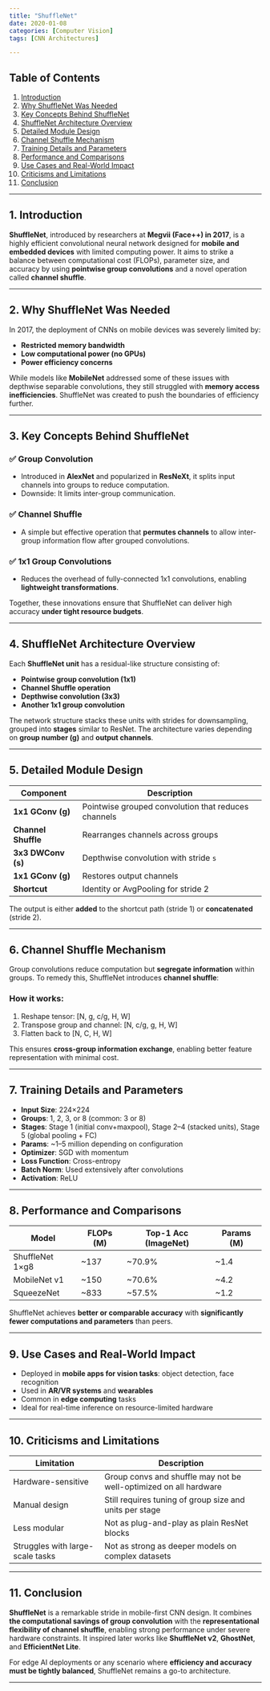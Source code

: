 ```yaml
---
title: "ShuffleNet"
date: 2020-01-08
categories: [Computer Vision]
tags: [CNN Architectures]

---
```


## Table of Contents

1. [Introduction](#1-introduction)
2. [Why ShuffleNet Was Needed](#2-why-shufflenet-was-needed)
3. [Key Concepts Behind ShuffleNet](#3-key-concepts-behind-shufflenet)
4. [ShuffleNet Architecture Overview](#4-shufflenet-architecture-overview)
5. [Detailed Module Design](#5-detailed-module-design)
6. [Channel Shuffle Mechanism](#6-channel-shuffle-mechanism)
7. [Training Details and Parameters](#7-training-details-and-parameters)
8. [Performance and Comparisons](#8-performance-and-comparisons)
9. [Use Cases and Real-World Impact](#9-use-cases-and-real-world-impact)
10. [Criticisms and Limitations](#10-criticisms-and-limitations)
11. [Conclusion](#11-conclusion)

---

## 1. Introduction

**ShuffleNet**, introduced by researchers at **Megvii (Face++) in 2017**, is a highly efficient convolutional neural network designed for **mobile and embedded devices** with limited computing power. It aims to strike a balance between computational cost (FLOPs), parameter size, and accuracy by using **pointwise group convolutions** and a novel operation called **channel shuffle**.

---

## 2. Why ShuffleNet Was Needed

In 2017, the deployment of CNNs on mobile devices was severely limited by:

* **Restricted memory bandwidth**
* **Low computational power (no GPUs)**
* **Power efficiency concerns**

While models like **MobileNet** addressed some of these issues with depthwise separable convolutions, they still struggled with **memory access inefficiencies**. ShuffleNet was created to push the boundaries of efficiency further.

---

## 3. Key Concepts Behind ShuffleNet

### ✅ Group Convolution

* Introduced in **AlexNet** and popularized in **ResNeXt**, it splits input channels into groups to reduce computation.
* Downside: It limits inter-group communication.

### ✅ Channel Shuffle

* A simple but effective operation that **permutes channels** to allow inter-group information flow after grouped convolutions.

### ✅ 1x1 Group Convolutions

* Reduces the overhead of fully-connected 1x1 convolutions, enabling **lightweight transformations**.

Together, these innovations ensure that ShuffleNet can deliver high accuracy **under tight resource budgets**.

---

## 4. ShuffleNet Architecture Overview

Each **ShuffleNet unit** has a residual-like structure consisting of:

* **Pointwise group convolution (1x1)**
* **Channel Shuffle operation**
* **Depthwise convolution (3x3)**
* **Another 1x1 group convolution**

The network structure stacks these units with strides for downsampling, grouped into **stages** similar to ResNet. The architecture varies depending on **group number (g)** and **output channels**.

---

## 5. Detailed Module Design

| Component           | Description                                         |
| ------------------- | --------------------------------------------------- |
| **1x1 GConv (g)**   | Pointwise grouped convolution that reduces channels |
| **Channel Shuffle** | Rearranges channels across groups                   |
| **3x3 DWConv (s)**  | Depthwise convolution with stride `s`               |
| **1x1 GConv (g)**   | Restores output channels                            |
| **Shortcut**        | Identity or AvgPooling for stride 2                 |

The output is either **added** to the shortcut path (stride 1) or **concatenated** (stride 2).

---

## 6. Channel Shuffle Mechanism

Group convolutions reduce computation but **segregate information** within groups. To remedy this, ShuffleNet introduces **channel shuffle**:

### How it works:

1. Reshape tensor: \[N, g, c/g, H, W]
2. Transpose group and channel: \[N, c/g, g, H, W]
3. Flatten back to \[N, C, H, W]

This ensures **cross-group information exchange**, enabling better feature representation with minimal cost.

---

## 7. Training Details and Parameters

* **Input Size**: 224×224
* **Groups**: 1, 2, 3, or 8 (common: 3 or 8)
* **Stages**: Stage 1 (initial conv+maxpool), Stage 2–4 (stacked units), Stage 5 (global pooling + FC)
* **Params**: ~1–5 million depending on configuration
* **Optimizer**: SGD with momentum
* **Loss Function**: Cross-entropy
* **Batch Norm**: Used extensively after convolutions
* **Activation**: ReLU

---

## 8. Performance and Comparisons

| Model           | FLOPs (M) | Top-1 Acc (ImageNet) | Params (M) |
| --------------- | --------- | -------------------- | ---------- |
| ShuffleNet 1×g8 | ~137     | ~70.9%              | ~1.4      |
| MobileNet v1    | ~150     | ~70.6%              | ~4.2      |
| SqueezeNet      | ~833     | ~57.5%              | ~1.2      |

ShuffleNet achieves **better or comparable accuracy** with **significantly fewer computations and parameters** than peers.

---

## 9. Use Cases and Real-World Impact

* Deployed in **mobile apps for vision tasks**: object detection, face recognition
* Used in **AR/VR systems** and **wearables**
* Common in **edge computing** tasks
* Ideal for real-time inference on resource-limited hardware

---

## 10. Criticisms and Limitations

| Limitation                       | Description                                                       |
| -------------------------------- | ----------------------------------------------------------------- |
| Hardware-sensitive               | Group convs and shuffle may not be well-optimized on all hardware |
| Manual design                    | Still requires tuning of group size and units per stage           |
| Less modular                     | Not as plug-and-play as plain ResNet blocks                       |
| Struggles with large-scale tasks | Not as strong as deeper models on complex datasets                |

---

## 11. Conclusion

**ShuffleNet** is a remarkable stride in mobile-first CNN design. It combines **the computational savings of group convolution** with the **representational flexibility of channel shuffle**, enabling strong performance under severe hardware constraints. It inspired later works like **ShuffleNet v2**, **GhostNet**, and **EfficientNet Lite**.

For edge AI deployments or any scenario where **efficiency and accuracy must be tightly balanced**, ShuffleNet remains a go-to architecture.

---
